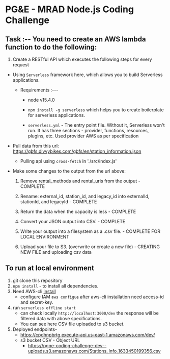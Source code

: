# PG&E - MRAD Node.js Coding Challenge

## Task :-- You need to create an AWS lambda function to do the following:

1. Create a RESTful API which executes the following steps for every request

- Using `Serverless` framework here, which allows you to build Serverless applications.

  - Requirements :---

    - node v15.4.0

    - `npm install -g serverless` which helps you to create boilerplate for serverless applications.

    - `serverless.yml` - The entry point file. Without it, Serverless won't run. It has three sections - provider, functions, resources, plugins, etc. Used provider AWS as per specification

- Pull data from this url: https://gbfs.divvybikes.com/gbfs/en/station_information.json

  - Pulling api using `cross-fetch` in './src/index.js'

- Make some changes to the output from the url above:

  1. Remove rental_methods and rental_uris from the output - COMPLETE
  2. Rename: external_id, station_id, and legacy_id into externalId, stationId, and
     legacyId - COMPLETE
  3. Return the data when the capacity is less - COMPLETE

  4. Convert your JSON output into CSV. - COMPLETE
  5. Write your output into a filesystem as a .csv file. - COMPLETE FOR LOCAL ENVIRONMENT
  6. Upload your file to S3. (overwrite or create a new file) - CREATING NEW FILE and uploading csv data

## To run at local environment

1.  git clone this repository
2.  `npm install` - to install all dependencies.
3.  Need AWS-cli [install](https://docs.aws.amazon.com/cli/latest/userguide/install-cliv2.html)
    - configure IAM `aws configue` after aws-cli installation need access-id and secret-key.
4.  run `serverless offline start`
    - can check locally `http://localhost:3000/dev` the response will be filtered data with above specifications.
    - You can see here CSV file uploaded to s3 bucket.
5.  Deployed endpoints-
    - https://cpdhnpbrtg.execute-api.us-east-1.amazonaws.com/dev/
    - s3 bucket CSV - Object URL
      - https://pgne-coding-challenge-dev--uploads.s3.amazonaws.com/Stations_Info_1633450199356.csv
